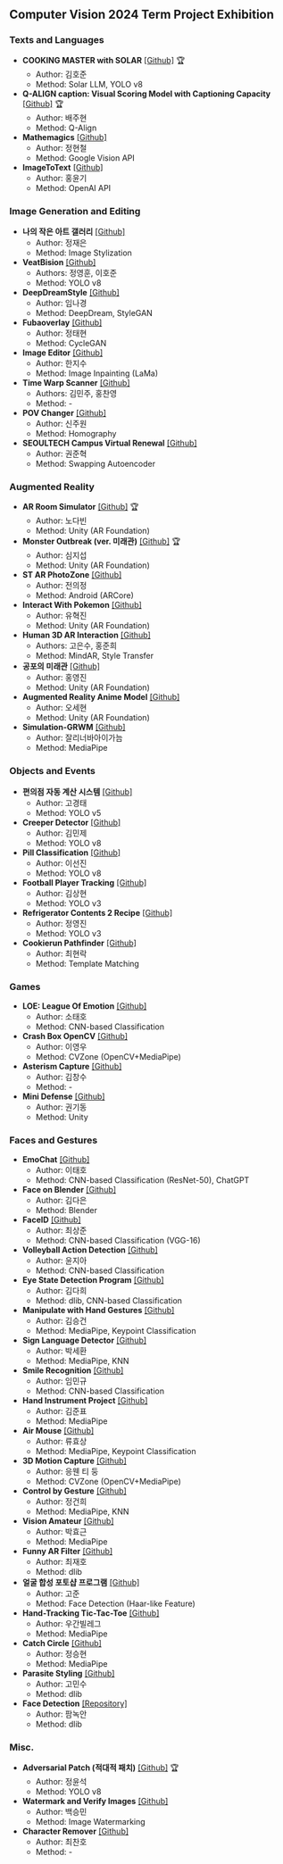 ## Computer Vision 2024 Term Project Exhibition

### Texts and Languages
* **COOKING MASTER with SOLAR** [[Github]](https://github.com/Hxjxxn95/COOKING-MASTER-with-SOLAR) 🏆
  * Author: 김호준
  * Method: Solar LLM, YOLO v8
* **Q-ALIGN caption: Visual Scoring Model with Captioning Capacity** [[Github]](https://github.com/qowngus33/q-align-caption) 🏆
  * Author: 배주현
  * Method: Q-Align
* **Mathemagics** [[Github]](https://github.com/Jung-H-C/Mathemagics)
  * Author: 정현철
  * Method: Google Vision API
* **ImageToText** [[Github]](https://github.com/Hongyooungi/ImageToText)
  * Author: 홍윤기
  * Method: OpenAI API



### Image Generation and Editing
* **나의 작은 아트 갤러리** [[Github]](https://github.com/jaeeun225/Artistic_Style_Transfer)
  * Author: 정재은
  * Method: Image Stylization
* **VeatBision** [[Github]](https://github.com/younghun1124/VeatBision.git)
  * Authors: 정영훈, 이호준
  * Method: YOLO v8
* **DeepDreamStyle** [[Github]](https://github.com/shfnqkdlfjtm/DeepDreamStyle)
  * Author: 임나경
  * Method: DeepDream, StyleGAN
* **Fubaoverlay** [[Github]](https://github.com/sweetburble/Fubaoverlay)
  * Author: 정태현
  * Method: CycleGAN
* **Image Editor** [[Github]](https://github.com/Jisu0528/ImageEditor)
  * Author: 한지수
  * Method: Image Inpainting (LaMa)
* **Time Warp Scanner** [[Github]](https://github.com/wgdcwd/TimeWarpScanner)
  * Authors: 김민주, 홍찬영
  * Method: -
* **POV Changer** [[Github]](https://github.com/CeiSei/POV_Changer)
  * Author: 신주원
  * Method: Homography
* **SEOULTECH Campus Virtual Renewal** [[Github]](https://github.com/jundoopop/swapping-autoencoder-pytorch)
  * Author: 권준혁
  * Method: Swapping Autoencoder



### Augmented Reality
* **AR Room Simulator** [[Github]](https://github.com/nodb/ARRoomSimulator) 🏆
  * Author: 노다빈
  * Method: Unity (AR Foundation)
* **Monster Outbreak (ver. 미래관)** [[Github]](https://github.com/JisubShim/Monster_Outbreak-AR) 🏆
  * Author: 심지섭
  * Method: Unity (AR Foundation)
* **ST AR PhotoZone** [[Github]](https://github.com/STPhotoZone/photoZone)
  * Author: 전의정
  * Method: Android (ARCore)
* **Interact With Pokemon** [[Github]](https://github.com/yhj0329/InteractWithPokemon)
  * Author: 유혁진
  * Method: Unity (AR Foundation)
* **Human 3D AR Interaction** [[Github]](https://github.com/skdltn210/Human-3D-AR-Interaction )
  * Authors: 고은수, 홍준희
  * Method: MindAR, Style Transfer
* **공포의 미래관** [[Github]](https://github.com/KimximyaFan/Horror-Mirae-Hall)
  * Author: 홍영진
  * Method: Unity (AR Foundation)
* **Augmented Reality Anime Model** [[Github]](https://github.com/Kumauma/AnimeModel-with-AR.git)
  * Author: 오세현
  * Method: Unity (AR Foundation)
* **Simulation-GRWM** [[Github]](https://github.com/aikozvezda/Simulation-GRWM)
  * Author: 잘리너바아이가늠
  * Method: MediaPipe



### Objects and Events
* **편의점 자동 계산 시스템** [[Github]](https://github.com/kraftenty/cvs-auto-checkout-system)
  * Author: 고경태
  * Method: YOLO v5
* **Creeper Detector** [[Github]](https://github.com/Timeshifts/Creeper_Detector)
  * Author: 김민제
  * Method: YOLO v8
* **Pill Classification** [[Github]](https://github.com/SJ-1011/Pill_Data)
  * Author: 이선진
  * Method: YOLO v8
* **Football Player Tracking** [[Github]](https://github.com/HLife15/CV_Football_Players_Tracking)
  * Author: 김상현
  * Method: YOLO v3
* **Refrigerator Contents 2 Recipe** [[Github]](https://github.com/jyj7652/Refrigerator2recipe)
  * Author: 정영진
  * Method: YOLO v3
* **Cookierun Pathfinder** [[Github]](https://github.com/goes00/Cookierun_Pathfinder)
  * Author: 최현락
  * Method: Template Matching



### Games
* **LOE: League Of Emotion** [[Github]](https://github.com/SoTaeHo/LOE-LeagueOfEmotion/tree/main)
  * Author: 소태호
  * Method: CNN-based Classification
* **Crash Box OpenCV** [[Github]](https://github.com/ywoolee/Crash_Box_openCV)
  * Author: 이영우
  * Method: CVZone (OpenCV+MediaPipe)
* **Asterism Capture** [[Github]](https://github.com/andrew0416/AsterismCapture)
  * Author: 김창수
  * Method: -
* **Mini Defense** [[Github]](https://github.com/gidongkwon/mini-defense)
  * Author: 권기동
  * Method: Unity



### Faces and Gestures
* **EmoChat** [[Github]](https://github.com/singsingsing3/EmoChat-detecting-your-Emotion-with-cam-and-ChatBot-AI-)
  * Author: 이태호
  * Method: CNN-based Classification (ResNet-50), ChatGPT
* **Face on Blender** [[Github]](https://github.com/KimDa99/FaceOn_Blender)
  * Author: 김다은
  * Method: Blender
* **FaceID** [[Github]](https://github.com/ajbuwidnnfjwj/FaceID)
  * Author: 최상준
  * Method: CNN-based Classification (VGG-16)
* **Volleyball Action Detection** [[Github]](https://github.com/JIAYOOON/Volleyball-Action-Detection)
  * Author: 윤지아
  * Method: CNN-based Classification
* **Eye State Detection Program** [[Github]](https://github.com/kdhhirlaekgml/closed-eyes-selecter)
  * Author: 김다희
  * Method: dlib, CNN-based Classification
* **Manipulate with Hand Gestures** [[Github]](https://github.com/wingun322/Manipulate-with-hand-gestures)
  * Author: 김승건
  * Method: MediaPipe, Keypoint Classification
* **Sign Language Detector** [[Github]](https://github.com/sehwan12/signLang)
  * Author: 박세환
  * Method: MediaPipe, KNN
* **Smile Recognition** [[Github]](https://github.com/limstinger/Smile_Recognition)
  * Author: 임민규
  * Method: CNN-based Classification
* **Hand Instrument Project** [[Github]](https://github.com/jejune86/Hand_Instrument)
  * Author: 김준표
  * Method: MediaPipe
* **Air Mouse** [[Github]](https://github.com/hje1072/Air_Mouse-)
  * Author: 류효상
  * Method: MediaPipe, Keypoint Classification
* **3D Motion Capture** [[Github]](https://github.com/yunee19/3D-Motion-Capture)
  * Author: 응웬 티 둥
  * Method: CVZone (OpenCV+MediaPipe)
* **Control by Gesture** [[Github]](https://github.com/starvvolf/ControlByGesture)
  * Author: 정건희
  * Method: MediaPipe, KNN
* **Vision Amateur** [[Github]](https://github.com/hyotaime/vision-amateur)
  * Author: 박효근
  * Method: MediaPipe
* **Funny AR Filter** [[Github]](https://github.com/Cho1jaeho/funnyface_AR_filter)
  * Author: 최재호
  * Method: dlib
* **얼굴 합성 포토샵 프로그램** [[Github]](https://github.com/kohjun/Face-Overlay-Photoshop)   
  * Author: 고준
  * Method: Face Detection (Haar-like Feature)
* **Hand-Tracking Tic-Tac-Toe** [[Github]](https://github.com/UUG4N4A1/Computer-Vision-assignments/tree/main/Hand-Tracking%20TicTacToe)
  * Author: 우간빌레그
  * Method: MediaPipe
* **Catch Circle** [[Github]](https://github.com/b0v0d/Catch-Circle)
  * Author: 정승현
  * Method: MediaPipe
* **Parasite Styling** [[Github]](https://github.com/illboi1/parasite-styling)
  * Author: 고민수
  * Method: dlib
* **Face Detection** [[Repository]](-)
  * Author: 팜녹안
  * Method: dlib



### Misc.
* **Adversarial Patch (적대적 패치)** [[Github]](https://github.com/seokkkkkk/Adversarial-Patch-Attack-Implemetaion-Include-Ensemble-Attack) 🏆
  * Author: 정윤석
  * Method: YOLO v8
* **Watermark and Verify Images** [[Github]](https://github.com/st-min/Watermark_and_Verify_Images)
  * Author: 백승민
  * Method: Image Watermarking
* **Character Remover** [[Github]](https://github.com/nw9233fr2864/CharacterRemover)
  * Author: 최찬호
  * Method: -